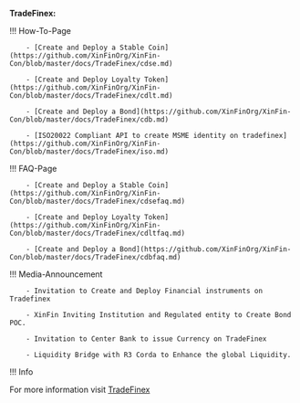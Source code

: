 ﻿**TradeFinex:**

!!! How-To-Page

        - [Create and Deploy a Stable Coin](https://github.com/XinFinOrg/XinFin-Con/blob/master/docs/TradeFinex/cdse.md)

        - [Create and Deploy Loyalty Token](https://github.com/XinFinOrg/XinFin-Con/blob/master/docs/TradeFinex/cdlt.md)

        - [Create and Deploy a Bond](https://github.com/XinFinOrg/XinFin-Con/blob/master/docs/TradeFinex/cdb.md)

        - [ISO20022 Compliant API to create MSME identity on tradefinex](https://github.com/XinFinOrg/XinFin-Con/blob/master/docs/TradeFinex/iso.md)

!!! FAQ-Page

        - [Create and Deploy a Stable Coin](https://github.com/XinFinOrg/XinFin-Con/blob/master/docs/TradeFinex/cdsefaq.md)

        - [Create and Deploy Loyalty Token](https://github.com/XinFinOrg/XinFin-Con/blob/master/docs/TradeFinex/cdltfaq.md)

        - [Create and Deploy a Bond](https://github.com/XinFinOrg/XinFin-Con/blob/master/docs/TradeFinex/cdbfaq.md)

!!! Media-Announcement

        - Invitation to Create and Deploy Financial instruments on Tradefinex 

        - XinFin Inviting Institution and Regulated entity to Create Bond POC.

        - Invitation to Center Bank to issue Currency on TradeFinex

        - Liquidity Bridge with R3 Corda to Enhance the global Liquidity.

!!! Info

For more information visit [TradeFinex](https://docs.tradefinex.org)